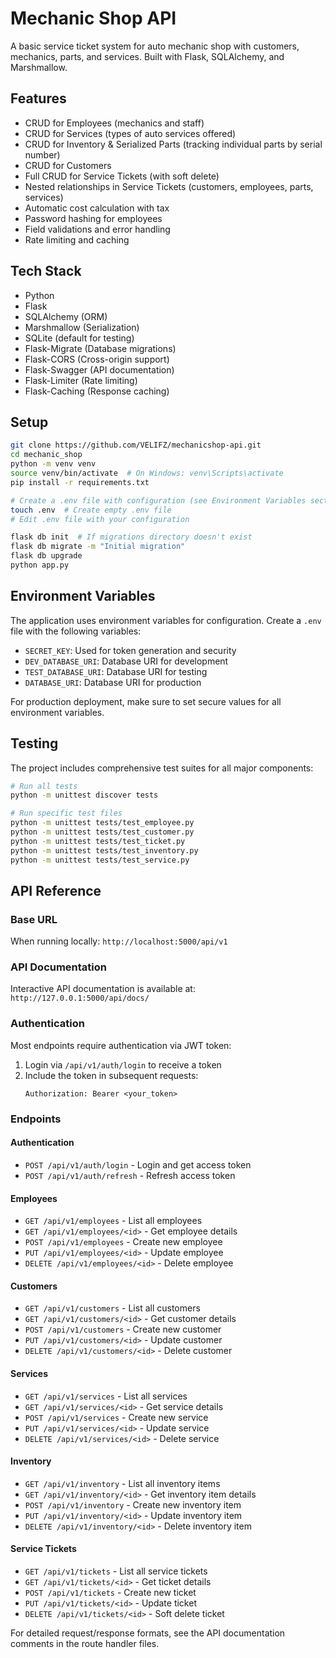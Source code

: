 # Mechanic Shop API

A basic service ticket system for auto mechanic shop with customers, mechanics, parts, and services. Built with Flask, SQLAlchemy, and Marshmallow.

## Features

-  CRUD for Employees (mechanics and staff)
-  CRUD for Services (types of auto services offered)
-  CRUD for Inventory & Serialized Parts (tracking individual parts by serial number)
-  CRUD for Customers
-  Full CRUD for Service Tickets (with soft delete)
-  Nested relationships in Service Tickets (customers, employees, parts, services)
-  Automatic cost calculation with tax
-  Password hashing for employees
-  Field validations and error handling
-  Rate limiting and caching


## Tech Stack

- Python
- Flask
- SQLAlchemy (ORM)
- Marshmallow (Serialization)
- SQLite (default for testing)
- Flask-Migrate (Database migrations)
- Flask-CORS (Cross-origin support)
- Flask-Swagger (API documentation)
- Flask-Limiter (Rate limiting)
- Flask-Caching (Response caching)

## Setup

```bash
git clone https://github.com/VELIFZ/mechanicshop-api.git
cd mechanic_shop
python -m venv venv
source venv/bin/activate  # On Windows: venv\Scripts\activate
pip install -r requirements.txt

# Create a .env file with configuration (see Environment Variables section)
touch .env  # Create empty .env file
# Edit .env file with your configuration

flask db init  # If migrations directory doesn't exist
flask db migrate -m "Initial migration"
flask db upgrade
python app.py
```

## Environment Variables

The application uses environment variables for configuration. Create a `.env` file with the following variables:

- `SECRET_KEY`: Used for token generation and security
- `DEV_DATABASE_URI`: Database URI for development
- `TEST_DATABASE_URI`: Database URI for testing
- `DATABASE_URI`: Database URI for production

For production deployment, make sure to set secure values for all environment variables.

## Testing

The project includes comprehensive test suites for all major components:

```bash
# Run all tests
python -m unittest discover tests

# Run specific test files
python -m unittest tests/test_employee.py
python -m unittest tests/test_customer.py
python -m unittest tests/test_ticket.py
python -m unittest tests/test_inventory.py
python -m unittest tests/test_service.py
```

## API Reference

### Base URL
When running locally: `http://localhost:5000/api/v1`

### API Documentation
Interactive API documentation is available at: `http://127.0.0.1:5000/api/docs/`

### Authentication
Most endpoints require authentication via JWT token:
1. Login via `/api/v1/auth/login` to receive a token
2. Include the token in subsequent requests:
   ```
   Authorization: Bearer <your_token>
   ```

### Endpoints

#### Authentication
- `POST /api/v1/auth/login` - Login and get access token
- `POST /api/v1/auth/refresh` - Refresh access token

#### Employees
- `GET /api/v1/employees` - List all employees
- `GET /api/v1/employees/<id>` - Get employee details
- `POST /api/v1/employees` - Create new employee
- `PUT /api/v1/employees/<id>` - Update employee
- `DELETE /api/v1/employees/<id>` - Delete employee

#### Customers
- `GET /api/v1/customers` - List all customers
- `GET /api/v1/customers/<id>` - Get customer details
- `POST /api/v1/customers` - Create new customer
- `PUT /api/v1/customers/<id>` - Update customer
- `DELETE /api/v1/customers/<id>` - Delete customer

#### Services
- `GET /api/v1/services` - List all services
- `GET /api/v1/services/<id>` - Get service details
- `POST /api/v1/services` - Create new service
- `PUT /api/v1/services/<id>` - Update service
- `DELETE /api/v1/services/<id>` - Delete service

#### Inventory
- `GET /api/v1/inventory` - List all inventory items
- `GET /api/v1/inventory/<id>` - Get inventory item details
- `POST /api/v1/inventory` - Create new inventory item
- `PUT /api/v1/inventory/<id>` - Update inventory item
- `DELETE /api/v1/inventory/<id>` - Delete inventory item

#### Service Tickets
- `GET /api/v1/tickets` - List all service tickets
- `GET /api/v1/tickets/<id>` - Get ticket details
- `POST /api/v1/tickets` - Create new ticket
- `PUT /api/v1/tickets/<id>` - Update ticket
- `DELETE /api/v1/tickets/<id>` - Soft delete ticket

For detailed request/response formats, see the API documentation comments in the route handler files.
